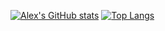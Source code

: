 [![Alex's GitHub stats](https://github-readme-stats.vercel.app/api?username=alexadastra&show_icons=true&hide=contribs&theme=cobalt)](https://github.com/anuraghazra/github-readme-stats)
[![Top Langs](https://github-readme-stats.vercel.app/api/top-langs/?username=alexadastra&layout=compact&theme=cobalt)](https://github.com/anuraghazra/github-readme-stats)